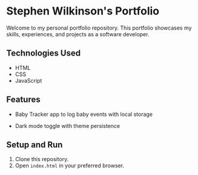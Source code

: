 # Stephen Wilkinson's Portfolio

Welcome to my personal portfolio repository. This portfolio showcases my skills, experiences, and projects as a software developer.


## Technologies Used

- HTML
- CSS
- JavaScript

## Features
- Baby Tracker app to log baby events with local storage

- Dark mode toggle with theme persistence

## Setup and Run

1. Clone this repository.
2. Open `index.html` in your preferred browser.
